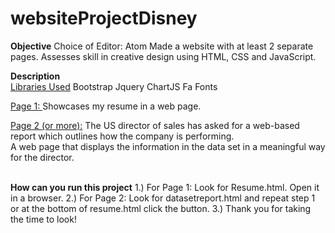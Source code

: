 # websiteProjectDisney

<b>Objective</b>
Choice of Editor: Atom
Made a website with at least 2 separate pages.
Assesses skill in creative design using HTML, CSS and JavaScript.

<b>Description</b>
<br>
<u>Libraries Used</u>
Bootstrap
Jquery
ChartJS
Fa Fonts

<u>Page 1: </u>
Showcases my resume in a web page.<br>

<u>Page 2 (or more):</u>
The US director of sales has asked for a web-based report which outlines how the company is performing.<br>
A web page that displays the information in the data set in a meaningful way for the director.<br><br>

<b>How can you run this project</b>
1.) For Page 1: Look for Resume.html. Open it in a browser.
2.) For Page 2: Look for datasetreport.html and repeat step 1 or at the bottom of resume.html click the button.
3.) Thank you for taking the time to look!
